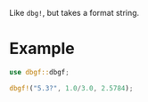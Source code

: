 Like `dbg!`, but takes a format string.

# Example

```rust
use dbgf::dbgf;

dbgf!("5.3?", 1.0/3.0, 2.5784);
```
